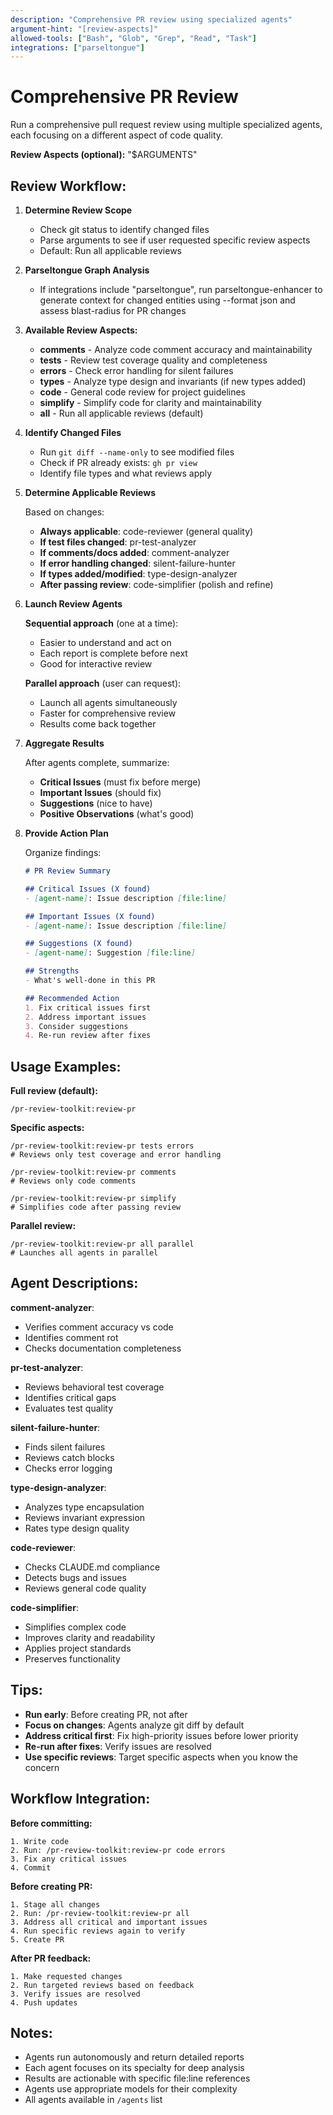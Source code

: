 ```yaml
---
description: "Comprehensive PR review using specialized agents"
argument-hint: "[review-aspects]"
allowed-tools: ["Bash", "Glob", "Grep", "Read", "Task"]
integrations: ["parseltongue"]
---
```


# Comprehensive PR Review

Run a comprehensive pull request review using multiple specialized agents, each focusing on a different aspect of code quality.

**Review Aspects (optional):** "$ARGUMENTS"

## Review Workflow:

1. **Determine Review Scope**
   - Check git status to identify changed files
   - Parse arguments to see if user requested specific review aspects
   - Default: Run all applicable reviews

2. **Parseltongue Graph Analysis**
   - If integrations include "parseltongue", run parseltongue-enhancer to generate context for changed entities using --format json and assess blast-radius for PR changes

3. **Available Review Aspects:**

   - **comments** - Analyze code comment accuracy and maintainability
   - **tests** - Review test coverage quality and completeness
   - **errors** - Check error handling for silent failures
   - **types** - Analyze type design and invariants (if new types added)
   - **code** - General code review for project guidelines
   - **simplify** - Simplify code for clarity and maintainability
   - **all** - Run all applicable reviews (default)

3. **Identify Changed Files**
   - Run `git diff --name-only` to see modified files
   - Check if PR already exists: `gh pr view`
   - Identify file types and what reviews apply

4. **Determine Applicable Reviews**

   Based on changes:
   - **Always applicable**: code-reviewer (general quality)
   - **If test files changed**: pr-test-analyzer
   - **If comments/docs added**: comment-analyzer
   - **If error handling changed**: silent-failure-hunter
   - **If types added/modified**: type-design-analyzer
   - **After passing review**: code-simplifier (polish and refine)

5. **Launch Review Agents**

   **Sequential approach** (one at a time):
   - Easier to understand and act on
   - Each report is complete before next
   - Good for interactive review

   **Parallel approach** (user can request):
   - Launch all agents simultaneously
   - Faster for comprehensive review
   - Results come back together

6. **Aggregate Results**

   After agents complete, summarize:
   - **Critical Issues** (must fix before merge)
   - **Important Issues** (should fix)
   - **Suggestions** (nice to have)
   - **Positive Observations** (what's good)

7. **Provide Action Plan**

   Organize findings:
   ```markdown
   # PR Review Summary

   ## Critical Issues (X found)
   - [agent-name]: Issue description [file:line]

   ## Important Issues (X found)
   - [agent-name]: Issue description [file:line]

   ## Suggestions (X found)
   - [agent-name]: Suggestion [file:line]

   ## Strengths
   - What's well-done in this PR

   ## Recommended Action
   1. Fix critical issues first
   2. Address important issues
   3. Consider suggestions
   4. Re-run review after fixes
   ```

## Usage Examples:

**Full review (default):**
```
/pr-review-toolkit:review-pr
```

**Specific aspects:**
```
/pr-review-toolkit:review-pr tests errors
# Reviews only test coverage and error handling

/pr-review-toolkit:review-pr comments
# Reviews only code comments

/pr-review-toolkit:review-pr simplify
# Simplifies code after passing review
```

**Parallel review:**
```
/pr-review-toolkit:review-pr all parallel
# Launches all agents in parallel
```

## Agent Descriptions:

**comment-analyzer**:
- Verifies comment accuracy vs code
- Identifies comment rot
- Checks documentation completeness

**pr-test-analyzer**:
- Reviews behavioral test coverage
- Identifies critical gaps
- Evaluates test quality

**silent-failure-hunter**:
- Finds silent failures
- Reviews catch blocks
- Checks error logging

**type-design-analyzer**:
- Analyzes type encapsulation
- Reviews invariant expression
- Rates type design quality

**code-reviewer**:
- Checks CLAUDE.md compliance
- Detects bugs and issues
- Reviews general code quality

**code-simplifier**:
- Simplifies complex code
- Improves clarity and readability
- Applies project standards
- Preserves functionality

## Tips:

- **Run early**: Before creating PR, not after
- **Focus on changes**: Agents analyze git diff by default
- **Address critical first**: Fix high-priority issues before lower priority
- **Re-run after fixes**: Verify issues are resolved
- **Use specific reviews**: Target specific aspects when you know the concern

## Workflow Integration:

**Before committing:**
```
1. Write code
2. Run: /pr-review-toolkit:review-pr code errors
3. Fix any critical issues
4. Commit
```

**Before creating PR:**
```
1. Stage all changes
2. Run: /pr-review-toolkit:review-pr all
3. Address all critical and important issues
4. Run specific reviews again to verify
5. Create PR
```

**After PR feedback:**
```
1. Make requested changes
2. Run targeted reviews based on feedback
3. Verify issues are resolved
4. Push updates
```

## Notes:

- Agents run autonomously and return detailed reports
- Each agent focuses on its specialty for deep analysis
- Results are actionable with specific file:line references
- Agents use appropriate models for their complexity
- All agents available in `/agents` list
